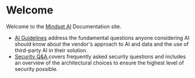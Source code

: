 # Welcome

Welcome to the [Mindset AI](https://www.mindset.ai/) Documentation site.&#x20;

* [AI Guidelines](general/ai-and-security/ai-guidelines.md) address the fundamental questions anyone considering AI should know about the vendor's approach to AI and data and the use of third-party AI in their solution.
* [Security Q\&A ](general/ai-and-security/security-q-and-a.md)covers frequently asked security questions and includes an overview of the architectural choices to ensure the highest level of security possible.
